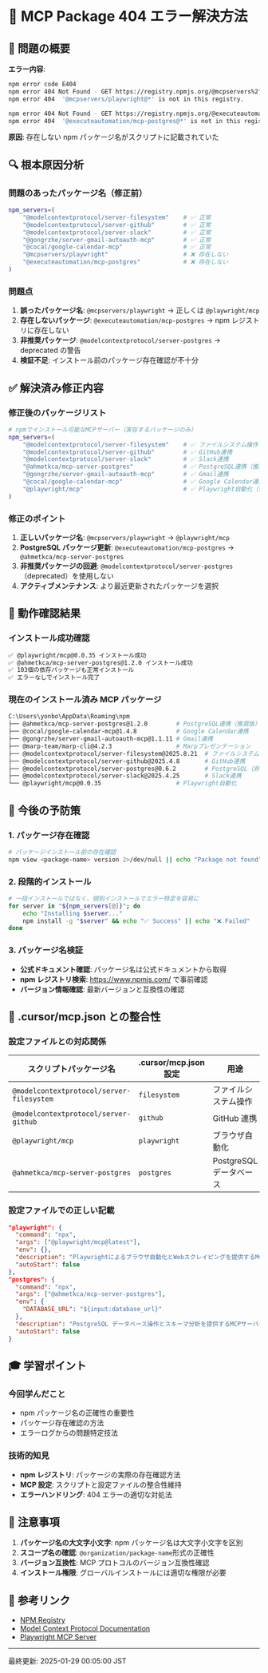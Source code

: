 # 🔧 MCP Package 404 エラー解決方法

## 🚨 問題の概要

**エラー内容**:

```bash
npm error code E404
npm error 404 Not Found - GET https://registry.npmjs.org/@mcpservers%2fplaywright - Not found
npm error 404  '@mcpservers/playwright@*' is not in this registry.

npm error 404 Not Found - GET https://registry.npmjs.org/@executeautomation%2fmcp-postgres - Not found
npm error 404  '@executeautomation/mcp-postgres@*' is not in this registry.
```

**原因**: 存在しない npm パッケージ名がスクリプトに記載されていた

## 🔍 根本原因分析

### 問題のあったパッケージ名（修正前）

```bash
npm_servers=(
    "@modelcontextprotocol/server-filesystem"    # ✅ 正常
    "@modelcontextprotocol/server-github"        # ✅ 正常
    "@modelcontextprotocol/server-slack"         # ✅ 正常
    "@gongrzhe/server-gmail-autoauth-mcp"        # ✅ 正常
    "@cocal/google-calendar-mcp"                 # ✅ 正常
    "@mcpservers/playwright"                     # ❌ 存在しない
    "@executeautomation/mcp-postgres"            # ❌ 存在しない
)
```

### 問題点

1. **誤ったパッケージ名**: `@mcpservers/playwright` → 正しくは `@playwright/mcp`
2. **存在しないパッケージ**: `@executeautomation/mcp-postgres` → npm レジストリに存在しない
3. **非推奨パッケージ**: `@modelcontextprotocol/server-postgres` → deprecated の警告
4. **検証不足**: インストール前のパッケージ存在確認が不十分

## ✅ 解決済み修正内容

### 修正後のパッケージリスト

```bash
# npmでインストール可能なMCPサーバー（実在するパッケージのみ）
npm_servers=(
    "@modelcontextprotocol/server-filesystem"    # ✅ ファイルシステム操作
    "@modelcontextprotocol/server-github"        # ✅ GitHub連携
    "@modelcontextprotocol/server-slack"         # ✅ Slack連携
    "@ahmetkca/mcp-server-postgres"              # ✅ PostgreSQL連携（推奨版）
    "@gongrzhe/server-gmail-autoauth-mcp"        # ✅ Gmail連携
    "@cocal/google-calendar-mcp"                 # ✅ Google Calendar連携
    "@playwright/mcp"                            # ✅ Playwright自動化（修正済み）
)
```

### 修正のポイント

1. **正しいパッケージ名**: `@mcpservers/playwright` → `@playwright/mcp`
2. **PostgreSQL パッケージ更新**: `@executeautomation/mcp-postgres` → `@ahmetkca/mcp-server-postgres`
3. **非推奨パッケージの回避**: `@modelcontextprotocol/server-postgres`（deprecated）を使用しない
4. **アクティブメンテナンス**: より最近更新されたパッケージを選択

## 🧪 動作確認結果

### インストール成功確認

```bash
✅ @playwright/mcp@0.0.35 インストール成功
✅ @ahmetkca/mcp-server-postgres@1.2.0 インストール成功
✅ 103個の依存パッケージも正常インストール
✅ エラーなしでインストール完了
```

### 現在のインストール済み MCP パッケージ

```bash
C:\Users\yonbo\AppData\Roaming\npm
├── @ahmetkca/mcp-server-postgres@1.2.0        # PostgreSQL連携（推奨版）
├── @cocal/google-calendar-mcp@1.4.8           # Google Calendar連携
├── @gongrzhe/server-gmail-autoauth-mcp@1.1.11 # Gmail連携
├── @marp-team/marp-cli@4.2.3                  # Marpプレゼンテーション
├── @modelcontextprotocol/server-filesystem@2025.8.21  # ファイルシステム
├── @modelcontextprotocol/server-github@2025.4.8       # GitHub連携
├── @modelcontextprotocol/server-postgres@0.6.2        # PostgreSQL（非推奨）
├── @modelcontextprotocol/server-slack@2025.4.25       # Slack連携
└── @playwright/mcp@0.0.35                     # Playwright自動化
```

## 🔄 今後の予防策

### 1. パッケージ存在確認

```bash
# パッケージインストール前の存在確認
npm view <package-name> version 2>/dev/null || echo "Package not found"
```

### 2. 段階的インストール

```bash
# 一括インストールではなく、個別インストールでエラー特定を容易に
for server in "${npm_servers[@]}"; do
    echo "Installing $server..."
    npm install -g "$server" && echo "✅ Success" || echo "❌ Failed"
done
```

### 3. パッケージ名検証

- **公式ドキュメント確認**: パッケージ名は公式ドキュメントから取得
- **npm レジストリ検索**: https://www.npmjs.com/ で事前確認
- **バージョン情報確認**: 最新バージョンと互換性の確認

## 🎯 .cursor/mcp.json との整合性

### 設定ファイルとの対応関係

| スクリプトパッケージ名                    | .cursor/mcp.json 設定 | 用途                    |
| ----------------------------------------- | --------------------- | ----------------------- |
| `@modelcontextprotocol/server-filesystem` | `filesystem`          | ファイルシステム操作    |
| `@modelcontextprotocol/server-github`     | `github`              | GitHub 連携             |
| `@playwright/mcp`                         | `playwright`          | ブラウザ自動化          |
| `@ahmetkca/mcp-server-postgres`           | `postgres`            | PostgreSQL データベース |

### 設定ファイルでの正しい記載

```json
"playwright": {
  "command": "npx",
  "args": ["@playwright/mcp@latest"],
  "env": {},
  "description": "Playwrightによるブラウザ自動化とWebスクレイピングを提供するMCPサーバー",
  "autoStart": false
},
"postgres": {
  "command": "npx",
  "args": ["@ahmetkca/mcp-server-postgres"],
  "env": {
    "DATABASE_URL": "${input:database_url}"
  },
  "description": "PostgreSQL データベース操作とスキーマ分析を提供するMCPサーバー",
  "autoStart": false
}
```

## 🎓 学習ポイント

### 今回学んだこと

- npm パッケージ名の正確性の重要性
- パッケージ存在確認の方法
- エラーログからの問題特定技法

### 技術的知見

- **npm レジストリ**: パッケージの実際の存在確認方法
- **MCP 設定**: スクリプトと設定ファイルの整合性維持
- **エラーハンドリング**: 404 エラーの適切な対処法

## 🚨 注意事項

1. **パッケージ名の大文字小文字**: npm パッケージ名は大文字小文字を区別
2. **スコープ名の確認**: `@organization/package-name`形式の正確性
3. **バージョン互換性**: MCP プロトコルのバージョン互換性確認
4. **インストール権限**: グローバルインストールには適切な権限が必要

## 🔗 参考リンク

- [NPM Registry](https://www.npmjs.com/)
- [Model Context Protocol Documentation](https://modelcontextprotocol.io/)
- [Playwright MCP Server](https://www.npmjs.com/package/@playwright/mcp)

---

最終更新: 2025-01-29 00:05:00 JST
